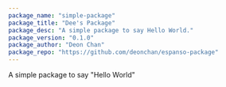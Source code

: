 ```yaml
---
package_name: "simple-package"
package_title: "Dee's Package"
package_desc: "A simple package to say Hello World."
package_version: "0.1.0"
package_author: "Deon Chan"
package_repo: "https://github.com/deonchan/espanso-package"
---
```

A simple package to say "Hello World"
